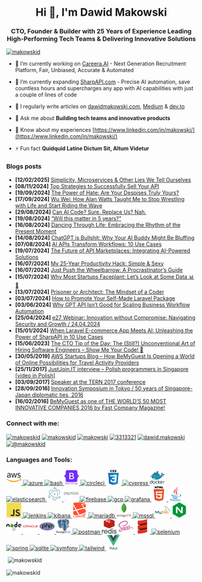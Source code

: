 <h1 align="center">Hi 👋, I'm Dawid Makowski</h1>
<h3 align="center">CTO, Founder & Builder with 25 Years of Experience Leading High-Performing Tech Teams & Delivering Innovative Solutions</h3>

<p align="left"> <a href="https://twitter.com/makowskid" target="blank"><img src="https://img.shields.io/twitter/follow/makowskid?logo=twitter&style=for-the-badge" alt="makowskid" /></a> </p>

- 🔭 I’m currently working on [Careera.AI](https://careera.ai/) - Next Generation Recruitment Platform, Fair, Unbiased, Accurate & Automated
  
- 🔭 I’m currently expanding [SharpAPI.com](https://SharpAPI.com/) - Precise AI automation, save countless hours and supercharges any app with AI capabilities with just a couple of lines of code

- 📝 I regularly write articles on [dawidmakowski.com](https://dawidmakowski.com/), [Medium](https://medium.com/@makowskid/) & [dev.to](https://dev.to/makowskid)

- 💬 Ask me about **Building tech teams and innovative products**

- 📄 Know about my experiences [https://www.linkedin.com/in/makowski/](https://www.linkedin.com/in/makowski/)

- ⚡ Fun fact **Quidquid Latine Dictum Sit, Altum Videtur**

### Blogs posts

<!-- posts -->
* **[12/02/2025]** [Simplicity, Microservices & Other Lies We Tell Ourselves](https://dawidmakowski.com/en/2025/02/simplicity-microservices-other-lies-we-tell-ourselves/ "Simplicity, Microservices & Other Lies We Tell Ourselves")
* **[08/11/2024]** [Top Strategies to Successfully Sell Your API](https://dawidmakowski.com/en/2024/11/top-strategies-to-successfully-sell-your-api/ "Top Strategies to Successfully Sell Your API")
* **[19/09/2024]** [The Power of Hate: Are Your Despises Truly Yours?](https://dawidmakowski.com/en/2024/09/the-power-of-hate-are-your-despises-truly-yours/ "The Power of Hate: Are Your Despises Truly Yours?")
* **[17/09/2024]** [Wu Wei: How Alan Watts Taught Me to Stop Wrestling with Life and Start Riding the Wave](https://dawidmakowski.com/en/2024/09/wu-wei-how-alan-watts-taught-me-to-stop-wrestling-with-life-and-start-riding-the-wave/ "Wu Wei: How Alan Watts Taught Me to Stop Wrestling with Life and Start Riding the Wave")
* **[29/08/2024]** [Can AI Code? Sure. Replace Us? Nah.](https://dawidmakowski.com/en/2024/08/can-ai-code-sure-replace-us-nah/ "Can AI Code? Sure. Replace Us? Nah.")
* **[19/08/2024]** [“Will this matter in 5 years?”](https://dawidmakowski.com/en/2024/08/will-this-matter-in-5-years/ "“Will this matter in 5 years?”")
* **[16/08/2024]** [Dancing Through Life: Embracing the Rhythm of the Present Moment](https://dawidmakowski.com/en/2024/08/dancing-through-life-embracing-the-rhythm-of-the-present-moment/ "Dancing Through Life: Embracing the Rhythm of the Present Moment")
* **[14/08/2024]** [ChatGPT is Bullshit: Why Your AI Buddy Might Be Bluffing](https://dawidmakowski.com/en/2024/08/chatgpt-is-bullshit-why-your-ai-buddy-might-be-bluffing/ "ChatGPT is Bullshit: Why Your AI Buddy Might Be Bluffing")
* **[07/08/2024]** [AI APIs Transform Workflows: 10 Use Cases](https://dawidmakowski.com/en/2024/08/ai-apis-transform-workflows-10-use-cases/ "AI APIs Transform Workflows: 10 Use Cases")
* **[19/07/2024]** [The Future of API Marketplaces: Integrating AI-Powered Solutions](https://dawidmakowski.com/en/2024/07/the-future-of-api-marketplaces-integrating-ai-powered-solutions/ "The Future of API Marketplaces: Integrating AI-Powered Solutions")
* **[16/07/2024]** [My 25-Year Productivity Hack: Simple & Sexy](https://dawidmakowski.com/en/2024/07/my-25-year-productivity-hack-simple-sexy/ "My 25-Year Productivity Hack: Simple & Sexy")
* **[16/07/2024]** [Just Push the Wheelbarrow: A Procrastinator’s Guide](https://dawidmakowski.com/en/2024/07/just-push-the-wheelbarrow-a-procrastinators-guide/ "Just Push the Wheelbarrow: A Procrastinator’s Guide")
* **[15/07/2024]** [Why Most Startups Faceplant: Let’s Look at Some Data 📊🚀](https://dawidmakowski.com/en/2024/07/why-most-startups-faceplant-lets-look-at-some-data/ "Why Most Startups Faceplant: Let’s Look at Some Data 📊🚀")
* **[13/07/2024]** [Prisoner or Architect: The Mindset of a Coder](https://dawidmakowski.com/en/2024/07/prisoner-or-architect-the-mindset-of-a-coder/ "Prisoner or Architect: The Mindset of a Coder")
* **[03/07/2024]** [How to Promote Your Self-Made Laravel Package](https://dawidmakowski.com/en/2024/07/how-to-promote-your-self-made-laravel-package/ "How to Promote Your Self-Made Laravel Package")
* **[03/06/2024]** [Why GPT API Isn’t Good for Scaling Business Workflow Automation](https://dawidmakowski.com/en/2024/06/why-gpt-api-isnt-good-for-scaling-business-workflow-automation/ "Why GPT API Isn’t Good for Scaling Business Workflow Automation")
* **[25/04/2024]** [e27 Webinar: Innovation without Compromise: Navigating Security and Growth / 24.04.2024](https://dawidmakowski.com/en/2024/04/e27-innovation-without-compromise-navigating-security-and-growth-24-04-2024/ "e27 Webinar: Innovation without Compromise: Navigating Security and Growth / 24.04.2024")
* **[15/01/2024]** [When Laravel E-commerce App Meets AI: Unleashing the Power of SharpAPI in 10 Use Cases](https://dawidmakowski.com/en/2024/01/when-laravel-e-commerce-app-meets-ai-unleashing-the-power-of-sharpapi-in-10-use-cases/ "When Laravel E-commerce App Meets AI: Unleashing the Power of SharpAPI in 10 Use Cases")
* **[15/06/2023]** [The CTO Tip of the Day: The (Still?) Unconventional Art of Hiring Software Engineers – Show Me Your Code! 🧐](https://dawidmakowski.com/en/2023/06/the-cto-tip-of-the-day-the-still-unconventional-art-of-hiring-software-engineers-show-me-your-code-%f0%9f%a7%90/ "The CTO Tip of the Day: The (Still?) Unconventional Art of Hiring Software Engineers – Show Me Your Code! 🧐")
* **[30/05/2019]** [AWS Startups Blog – How BeMyGuest Is Opening a World of Online Possibilities for Travel Activity Providers](https://dawidmakowski.com/en/2019/05/aws-startups-blog/ "AWS Startups Blog – How BeMyGuest Is Opening a World of Online Possibilities for Travel Activity Providers")
* **[25/11/2017]** [JustJoin.IT interview – Polish programmers in Singapore [video in Polish]](https://dawidmakowski.com/en/2017/11/justjoin-it-interview-in-polish/ "JustJoin.IT interview – Polish programmers in Singapore [video in Polish]")
* **[03/09/2017]** [Speaker at the TERN 2017 conference](https://dawidmakowski.com/en/2017/09/speaker-at-the-tern-2017-conference/ "Speaker at the TERN 2017 conference")
* **[28/09/2016]** [Innovation Symposium in Tokyo / 50 years of Singapore-Japan diplomatic ties, 2016](https://dawidmakowski.com/en/2016/09/innovation-symposium-in-tokyo/ "Innovation Symposium in Tokyo / 50 years of Singapore-Japan diplomatic ties, 2016")
* **[16/02/2016]** [BeMyGuest as one of THE WORLD’S 50 MOST INNOVATIVE COMPANIES 2016 by Fast Company Magazine!](https://dawidmakowski.com/en/2016/02/bemyguest-as-one-of-the-worlds-50-most-innovative-companies-2016-by-fast-company-magazine/ "BeMyGuest as one of THE WORLD’S 50 MOST INNOVATIVE COMPANIES 2016 by Fast Company Magazine!")<!-- /posts -->

<h3 align="left">Connect with me:</h3>
<p align="left">
<a href="https://dev.to/makowskid" target="blank"><img align="center" src="https://raw.githubusercontent.com/rahuldkjain/github-profile-readme-generator/master/src/images/icons/Social/devto.svg" alt="makowskid" height="30" width="40" /></a>
<a href="https://twitter.com/makowskid" target="blank"><img align="center" src="https://raw.githubusercontent.com/rahuldkjain/github-profile-readme-generator/master/src/images/icons/Social/twitter.svg" alt="makowskid" height="30" width="40" /></a>
<a href="https://linkedin.com/in/makowski" target="blank"><img align="center" src="https://raw.githubusercontent.com/rahuldkjain/github-profile-readme-generator/master/src/images/icons/Social/linked-in-alt.svg" alt="makowski" height="30" width="40" /></a>
<a href="https://stackoverflow.com/users/3313321" target="blank"><img align="center" src="https://raw.githubusercontent.com/rahuldkjain/github-profile-readme-generator/master/src/images/icons/Social/stack-overflow.svg" alt="3313321" height="30" width="40" /></a>
<a href="https://fb.com/dawid.makowski" target="blank"><img align="center" src="https://raw.githubusercontent.com/rahuldkjain/github-profile-readme-generator/master/src/images/icons/Social/facebook.svg" alt="dawid.makowski" height="30" width="40" /></a>
<a href="https://medium.com/@makowskid" target="blank"><img align="center" src="https://raw.githubusercontent.com/rahuldkjain/github-profile-readme-generator/master/src/images/icons/Social/medium.svg" alt="@makowskid" height="30" width="40" /></a>
</p>

<h3 align="left">Languages and Tools:</h3>
<p align="left"> <a href="https://aws.amazon.com" target="_blank" rel="noreferrer"> <img src="https://raw.githubusercontent.com/devicons/devicon/master/icons/amazonwebservices/amazonwebservices-original-wordmark.svg" alt="aws" width="40" height="40"/> </a> <a href="https://azure.microsoft.com/en-in/" target="_blank" rel="noreferrer"> <img src="https://www.vectorlogo.zone/logos/microsoft_azure/microsoft_azure-icon.svg" alt="azure" width="40" height="40"/> </a> <a href="https://www.gnu.org/software/bash/" target="_blank" rel="noreferrer"> <img src="https://www.vectorlogo.zone/logos/gnu_bash/gnu_bash-icon.svg" alt="bash" width="40" height="40"/> </a> <a href="https://getbootstrap.com" target="_blank" rel="noreferrer"> <img src="https://raw.githubusercontent.com/devicons/devicon/master/icons/bootstrap/bootstrap-plain-wordmark.svg" alt="bootstrap" width="40" height="40"/> </a> <a href="https://circleci.com" target="_blank" rel="noreferrer"> <img src="https://www.vectorlogo.zone/logos/circleci/circleci-icon.svg" alt="circleci" width="40" height="40"/> </a> <a href="https://www.w3schools.com/css/" target="_blank" rel="noreferrer"> <img src="https://raw.githubusercontent.com/devicons/devicon/master/icons/css3/css3-original-wordmark.svg" alt="css3" width="40" height="40"/> </a> <a href="https://www.cypress.io" target="_blank" rel="noreferrer"> <img src="https://raw.githubusercontent.com/simple-icons/simple-icons/6e46ec1fc23b60c8fd0d2f2ff46db82e16dbd75f/icons/cypress.svg" alt="cypress" width="40" height="40"/> </a> <a href="https://www.docker.com/" target="_blank" rel="noreferrer"> <img src="https://raw.githubusercontent.com/devicons/devicon/master/icons/docker/docker-original-wordmark.svg" alt="docker" width="40" height="40"/> </a> <a href="https://www.elastic.co" target="_blank" rel="noreferrer"> <img src="https://www.vectorlogo.zone/logos/elastic/elastic-icon.svg" alt="elasticsearch" width="40" height="40"/> </a> <a href="https://www.electronjs.org" target="_blank" rel="noreferrer"> <img src="https://raw.githubusercontent.com/devicons/devicon/master/icons/electron/electron-original.svg" alt="electron" width="40" height="40"/> </a> <a href="https://expressjs.com" target="_blank" rel="noreferrer"> <img src="https://raw.githubusercontent.com/devicons/devicon/master/icons/express/express-original-wordmark.svg" alt="express" width="40" height="40"/> </a> <a href="https://firebase.google.com/" target="_blank" rel="noreferrer"> <img src="https://www.vectorlogo.zone/logos/firebase/firebase-icon.svg" alt="firebase" width="40" height="40"/> </a> <a href="https://cloud.google.com" target="_blank" rel="noreferrer"> <img src="https://www.vectorlogo.zone/logos/google_cloud/google_cloud-icon.svg" alt="gcp" width="40" height="40"/> </a> <a href="https://grafana.com" target="_blank" rel="noreferrer"> <img src="https://www.vectorlogo.zone/logos/grafana/grafana-icon.svg" alt="grafana" width="40" height="40"/> </a> <a href="https://www.w3.org/html/" target="_blank" rel="noreferrer"> <img src="https://raw.githubusercontent.com/devicons/devicon/master/icons/html5/html5-original-wordmark.svg" alt="html5" width="40" height="40"/> </a> <a href="https://www.java.com" target="_blank" rel="noreferrer"> <img src="https://raw.githubusercontent.com/devicons/devicon/master/icons/java/java-original.svg" alt="java" width="40" height="40"/> </a> <a href="https://developer.mozilla.org/en-US/docs/Web/JavaScript" target="_blank" rel="noreferrer"> <img src="https://raw.githubusercontent.com/devicons/devicon/master/icons/javascript/javascript-original.svg" alt="javascript" width="40" height="40"/> </a> <a href="https://www.jenkins.io" target="_blank" rel="noreferrer"> <img src="https://www.vectorlogo.zone/logos/jenkins/jenkins-icon.svg" alt="jenkins" width="40" height="40"/> </a> <a href="https://www.elastic.co/kibana" target="_blank" rel="noreferrer"> <img src="https://www.vectorlogo.zone/logos/elasticco_kibana/elasticco_kibana-icon.svg" alt="kibana" width="40" height="40"/> </a> <a href="https://laravel.com/" target="_blank" rel="noreferrer"> <img src="https://raw.githubusercontent.com/devicons/devicon/master/icons/laravel/laravel-plain-wordmark.svg" alt="laravel" width="40" height="40"/> </a> <a href="https://mariadb.org/" target="_blank" rel="noreferrer"> <img src="https://www.vectorlogo.zone/logos/mariadb/mariadb-icon.svg" alt="mariadb" width="40" height="40"/> </a> <a href="https://www.mongodb.com/" target="_blank" rel="noreferrer"> <img src="https://raw.githubusercontent.com/devicons/devicon/master/icons/mongodb/mongodb-original-wordmark.svg" alt="mongodb" width="40" height="40"/> </a> <a href="https://www.microsoft.com/en-us/sql-server" target="_blank" rel="noreferrer"> <img src="https://www.svgrepo.com/show/303229/microsoft-sql-server-logo.svg" alt="mssql" width="40" height="40"/> </a> <a href="https://www.mysql.com/" target="_blank" rel="noreferrer"> <img src="https://raw.githubusercontent.com/devicons/devicon/master/icons/mysql/mysql-original-wordmark.svg" alt="mysql" width="40" height="40"/> </a> <a href="https://www.nginx.com" target="_blank" rel="noreferrer"> <img src="https://raw.githubusercontent.com/devicons/devicon/master/icons/nginx/nginx-original.svg" alt="nginx" width="40" height="40"/> </a> <a href="https://nodejs.org" target="_blank" rel="noreferrer"> <img src="https://raw.githubusercontent.com/devicons/devicon/master/icons/nodejs/nodejs-original-wordmark.svg" alt="nodejs" width="40" height="40"/> </a> <a href="https://www.oracle.com/" target="_blank" rel="noreferrer"> <img src="https://raw.githubusercontent.com/devicons/devicon/master/icons/oracle/oracle-original.svg" alt="oracle" width="40" height="40"/> </a> <a href="https://www.php.net" target="_blank" rel="noreferrer"> <img src="https://raw.githubusercontent.com/devicons/devicon/master/icons/php/php-original.svg" alt="php" width="40" height="40"/> </a> <a href="https://www.postgresql.org" target="_blank" rel="noreferrer"> <img src="https://raw.githubusercontent.com/devicons/devicon/master/icons/postgresql/postgresql-original-wordmark.svg" alt="postgresql" width="40" height="40"/> </a> <a href="https://postman.com" target="_blank" rel="noreferrer"> <img src="https://www.vectorlogo.zone/logos/getpostman/getpostman-icon.svg" alt="postman" width="40" height="40"/> </a> <a href="https://redis.io" target="_blank" rel="noreferrer"> <img src="https://raw.githubusercontent.com/devicons/devicon/master/icons/redis/redis-original-wordmark.svg" alt="redis" width="40" height="40"/> </a> <a href="https://sass-lang.com" target="_blank" rel="noreferrer"> <img src="https://raw.githubusercontent.com/devicons/devicon/master/icons/sass/sass-original.svg" alt="sass" width="40" height="40"/> </a> <a href="https://www.scala-lang.org" target="_blank" rel="noreferrer"> <img src="https://raw.githubusercontent.com/devicons/devicon/master/icons/scala/scala-original.svg" alt="scala" width="40" height="40"/> </a> <a href="https://www.selenium.dev" target="_blank" rel="noreferrer"> <img src="https://raw.githubusercontent.com/detain/svg-logos/780f25886640cef088af994181646db2f6b1a3f8/svg/selenium-logo.svg" alt="selenium" width="40" height="40"/> </a> <a href="https://spring.io/" target="_blank" rel="noreferrer"> <img src="https://www.vectorlogo.zone/logos/springio/springio-icon.svg" alt="spring" width="40" height="40"/> </a> <a href="https://www.sqlite.org/" target="_blank" rel="noreferrer"> <img src="https://www.vectorlogo.zone/logos/sqlite/sqlite-icon.svg" alt="sqlite" width="40" height="40"/> </a> <a href="https://symfony.com" target="_blank" rel="noreferrer"> <img src="https://symfony.com/logos/symfony_black_03.svg" alt="symfony" width="40" height="40"/> </a> <a href="https://tailwindcss.com/" target="_blank" rel="noreferrer"> <img src="https://www.vectorlogo.zone/logos/tailwindcss/tailwindcss-icon.svg" alt="tailwind" width="40" height="40"/> </a> <a href="https://vuejs.org/" target="_blank" rel="noreferrer"> <img src="https://raw.githubusercontent.com/devicons/devicon/master/icons/vuejs/vuejs-original-wordmark.svg" alt="vuejs" width="40" height="40"/> </a> </p>

<p>&nbsp;<img align="center" src="https://github-readme-stats.vercel.app/api?username=makowskid&show_icons=true&locale=en" alt="makowskid" /></p>

<p><img align="center" src="https://github-readme-streak-stats.herokuapp.com/?user=makowskid&" alt="makowskid" /></p>
